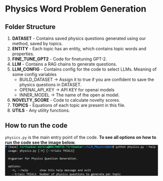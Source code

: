 # Physics Word Problem Generation
## Folder Structure
1. **DATASET** - Contains saved physics questions generated using our method, saved by topics.
2. **ENTITY** - Each topic has an entity, which contains topic words and properties.
3. **FINE_TUNE_GPT2** - Code for finetuning GPT-2.
4. **LLM** - Contains a RAG chains to generate questions.
5. **LLM_CONFIG** - Contains config for the code to select LLMs.
   Meaning of some config variables
    - BUILD_DATASET -> Assign it to true if you are confident to save the physics questions in DATASET.
    - OPENAI_API_KEY -> API KEY for openai models
    - INNER_MODEL -> The name of the open ai model.
6. **NOVELTY_SCORE** - Code to calculate novelty scores.
7. **TOPICS** - Equations of each topic are present in this file.
8. **UTILS** -  Any utility functions.

## How to run the code
`physics.py` is the main entry point of the code. 
**To see all options on how to run the code see the image below.**
![alt text](src/options.png)